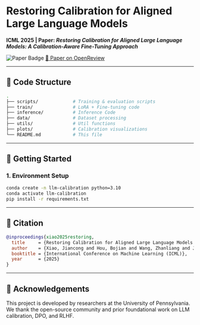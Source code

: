 # Restoring Calibration for Aligned Large Language Models
**ICML 2025 | Paper: _Restoring Calibration for Aligned Large Language Models: A Calibration-Aware Fine-Tuning Approach_**

![Paper Badge](https://img.shields.io/badge/ICML-2025-blue)
[📄 Paper on OpenReview](https://openreview.net/forum?id=51tMpvPNSm&referrer=%5BAuthor%20Console%5D(%2Fgroup%3Fid%3DICML.cc%2F2025%2FConference%2FAuthors%23your-submissions))

---

## 🧰 Code Structure

```bash
.
├── scripts/             # Training & evaluation scripts
├── train/               # LoRA + Fine-tuning code
├── inference/           # Inference Code
├── data/                # Dataset processing
├── utils/               # Util functions
├── plots/               # Calibration visualizations
└── README.md            # This file
```
---

## 🚀 Getting Started

### 1. Environment Setup

```bash
conda create -n llm-calibration python=3.10
conda activate llm-calibration
pip install -r requirements.txt
```
---
## 📌 Citation

```bibtex
@inproceedings{xiao2025restoring,
  title     = {Restoring Calibration for Aligned Large Language Models: A Calibration-Aware Fine-Tuning Approach},
  author    = {Xiao, Jiancong and Hou, Bojian and Wang, Zhanliang and Jin, Ruochen and Long, Qi and Su, Weijie J. and Shen, Li},
  booktitle = {International Conference on Machine Learning (ICML)},
  year      = {2025}
}
```

---

## 🤝 Acknowledgements

This project is developed by researchers at the University of Pennsylvania. We thank the open-source community and prior foundational work on LLM calibration, DPO, and RLHF.
